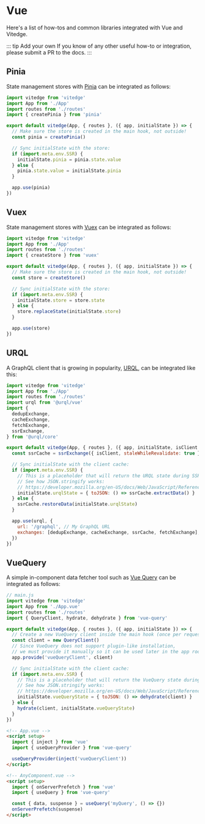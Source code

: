 # Vue

Here's a list of how-tos and common libraries integrated with Vue and Vitedge.

::: tip Add your own
If you know of any other useful how-to or integration, please submit a PR to the docs.
:::

## Pinia

State management stores with [Pinia](https://pinia.esm.dev/) can be integrated as follows:

```js
import vitedge from 'vitedge'
import App from './App'
import routes from './routes'
import { createPinia } from 'pinia'

export default vitedge(App, { routes }, ({ app, initialState }) => {
  // Make sure the store is created in the main hook, not outside!
  const pinia = createPinia()

  // Sync initialState with the store:
  if (import.meta.env.SSR) {
    initialState.pinia = pinia.state.value
  } else {
    pinia.state.value = initialState.pinia
  }

  app.use(pinia)
})
```

## Vuex

State management stores with [Vuex](https://next.vuex.vuejs.org/) can be integrated as follows:

```js
import vitedge from 'vitedge'
import App from './App'
import routes from './routes'
import { createStore } from 'vuex'

export default vitedge(App, { routes }, ({ app, initialState }) => {
  // Make sure the store is created in the main hook, not outside!
  const store = createStore()

  // Sync initialState with the store:
  if (import.meta.env.SSR) {
    initialState.store = store.state
  } else {
    store.replaceState(initialState.store)
  }

  app.use(store)
})
```

## URQL

A GraphQL client that is growing in popularity, [URQL](https://formidable.com/open-source/urql/), can be integrated like this:

```js
import vitedge from 'vitedge'
import App from './App'
import routes from './routes'
import urql from '@urql/vue'
import {
  dedupExchange,
  cacheExchange,
  fetchExchange,
  ssrExchange,
} from '@urql/core'

export default vitedge(App, { routes }, ({ app, initialState, isClient }) => {
  const ssrCache = ssrExchange({ isClient, staleWhileRevalidate: true })

  // Sync initialState with the client cache:
  if (import.meta.env.SSR) {
    // This is a placeholder that will return the URQL state during SSR.
    // See how JSON.stringify works:
    // https://developer.mozilla.org/en-US/docs/Web/JavaScript/Reference/Global_Objects/JSON/stringify#description
    initialState.urqlState = { toJSON: () => ssrCache.extractData() }
  } else {
    ssrCache.restoreData(initialState.urqlState)
  }

  app.use(urql, {
    url: '/graphql', // My GraphQL URL
    exchanges: [dedupExchange, cacheExchange, ssrCache, fetchExchange],
  })
})
```

## VueQuery

A simple in-component data fetcher tool such as [Vue Query](https://vue-query.vercel.app/) can be integrated as follows:

```js
// main.js
import vitedge from 'vitedge'
import App from './App.vue'
import routes from './routes'
import { QueryClient, hydrate, dehydrate } from 'vue-query'

export default vitedge(App, { routes }, ({ app, initialState }) => {
  // Create a new VueQuery client inside the main hook (once per request)
  const client = new QueryClient()
  // Since VueQuery does not support plugin-like installation,
  // we must provide it manually so it can be used later in the app root.
  app.provide('vueQueryClient', client)

  // Sync initialState with the client cache:
  if (import.meta.env.SSR) {
    // This is a placeholder that will return the VueQuery state during SSR.
    // See how JSON.stringify works:
    // https://developer.mozilla.org/en-US/docs/Web/JavaScript/Reference/Global_Objects/JSON/stringify#description
    initialState.vueQueryState = { toJSON: () => dehydrate(client) }
  } else {
    hydrate(client, initialState.vueQueryState)
  }
})
```

```html
<!-- App.vue -->
<script setup>
  import { inject } from 'vue'
  import { useQueryProvider } from 'vue-query'

  useQueryProvider(inject('vueQueryClient'))
</script>
```

```html
<!-- AnyComponent.vue -->
<script setup>
  import { onServerPrefetch } from 'vue'
  import { useQuery } from 'vue-query'

  const { data, suspense } = useQuery('myQuery', () => {})
  onServerPrefetch(suspense)
</script>
```
